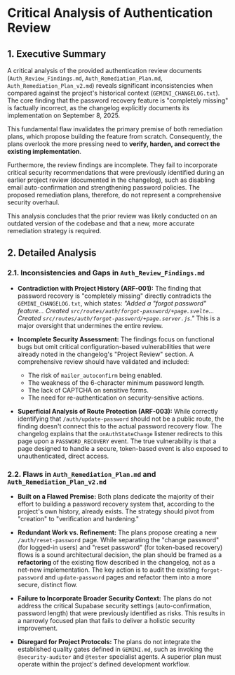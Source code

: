 # Critical Analysis of Authentication Review

## 1. Executive Summary

A critical analysis of the provided authentication review documents (`Auth_Review_Findings.md`, `Auth_Remediation_Plan.md`, `Auth_Remediation_Plan_v2.md`) reveals significant inconsistencies when compared against the project's historical context (`GEMINI_CHANGELOG.txt`). The core finding that the password recovery feature is "completely missing" is factually incorrect, as the changelog explicitly documents its implementation on September 8, 2025.

This fundamental flaw invalidates the primary premise of both remediation plans, which propose building the feature from scratch. Consequently, the plans overlook the more pressing need to **verify, harden, and correct the existing implementation**.

Furthermore, the review findings are incomplete. They fail to incorporate critical security recommendations that were previously identified during an earlier project review (documented in the changelog), such as disabling email auto-confirmation and strengthening password policies. The proposed remediation plans, therefore, do not represent a comprehensive security overhaul.

This analysis concludes that the prior review was likely conducted on an outdated version of the codebase and that a new, more accurate remediation strategy is required.

## 2. Detailed Analysis

### 2.1. Inconsistencies and Gaps in `Auth_Review_Findings.md`

*   **Contradiction with Project History (ARF-001):** The finding that password recovery is "completely missing" directly contradicts the `GEMINI_CHANGELOG.txt`, which states: *"Added a "forgot password" feature... Created `src/routes/auth/forgot-password/+page.svelte`... Created `src/routes/auth/forgot-password/+page.server.js`."* This is a major oversight that undermines the entire review.

*   **Incomplete Security Assessment:** The findings focus on functional bugs but omit critical configuration-based vulnerabilities that were already noted in the changelog's "Project Review" section. A comprehensive review should have validated and included:
    *   The risk of `mailer_autoconfirm` being enabled.
    *   The weakness of the 6-character minimum password length.
    *   The lack of CAPTCHA on sensitive forms.
    *   The need for re-authentication on security-sensitive actions.

*   **Superficial Analysis of Route Protection (ARF-003):** While correctly identifying that `/auth/update-password` should not be a public route, the finding doesn't connect this to the actual password recovery flow. The changelog explains that the `onAuthStateChange` listener redirects to this page upon a `PASSWORD_RECOVERY` event. The true vulnerability is that a page designed to handle a secure, token-based event is also exposed to unauthenticated, direct access.

### 2.2. Flaws in `Auth_Remediation_Plan.md` and `Auth_Remediation_Plan_v2.md`

*   **Built on a Flawed Premise:** Both plans dedicate the majority of their effort to building a password recovery system that, according to the project's own history, already exists. The strategy should pivot from "creation" to "verification and hardening."

*   **Redundant Work vs. Refinement:** The plans propose creating a new `/auth/reset-password` page. While separating the "change password" (for logged-in users) and "reset password" (for token-based recovery) flows is a sound architectural decision, the plan should be framed as a **refactoring** of the existing flow described in the changelog, not as a net-new implementation. The key action is to audit the existing `forgot-password` and `update-password` pages and refactor them into a more secure, distinct flow.

*   **Failure to Incorporate Broader Security Context:** The plans do not address the critical Supabase security settings (auto-confirmation, password length) that were previously identified as risks. This results in a narrowly focused plan that fails to deliver a holistic security improvement.

*   **Disregard for Project Protocols:** The plans do not integrate the established quality gates defined in `GEMINI.md`, such as invoking the `@security-auditor` and `@tester` specialist agents. A superior plan must operate within the project's defined development workflow.
